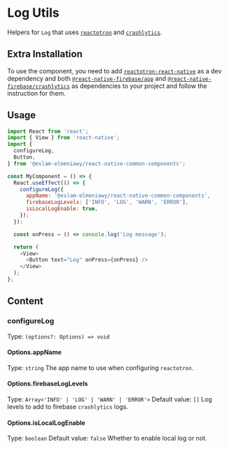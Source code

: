 # Log Utils

Helpers for `Log` that uses [`reactotron`](https://github.com/infinitered/reactotron/blob/master/docs/quick-start-react-native.md) and [`crashlytics`](https://rnfirebase.io/crashlytics/usage).

## Extra Installation

To use the component, you need to add [`reactotron-react-native`](https://github.com/infinitered/reactotron/blob/master/docs/quick-start-react-native.md) as a dev dependency and both [`@react-native-firebase/app`](https://rnfirebase.io) and [`@react-native-firebase/crashlytics`](https://rnfirebase.io/crashlytics/usage) as dependencies to your project and follow the instruction for them.

## Usage

```js
import React from 'react';
import { View } from 'react-native';
import {
  configureLog,
  Button,
} from '@eslam-elmeniawy/react-native-common-components';

const MyComponent = () => {
  React.useEffect(() => {
    configureLog({
      appName: '@eslam-elmeniawy/react-native-common-components',
      firebaseLogLevels: ['INFO', 'LOG', 'WARN', 'ERROR'],
      isLocalLogEnable: true,
    });
  });

  const onPress = () => console.log('Log message');

  return (
    <View>
      <Button text="Log" onPress={onPress} />
    </View>
  );
};
```

## Content

### configureLog

Type: `(options?: Options) => void`

#### Options.appName

Type: `string`
The app name to use when configuring `reactotron`.

#### Options.firebaseLogLevels

Type: `Array<'INFO' | 'LOG' | 'WARN' | 'ERROR'>`
Default value: `[]`
Log levels to add to firebase `crashlytics` logs.

#### Options.isLocalLogEnable

Type: `boolean`
Default value: `false`
Whether to enable local log or not.
